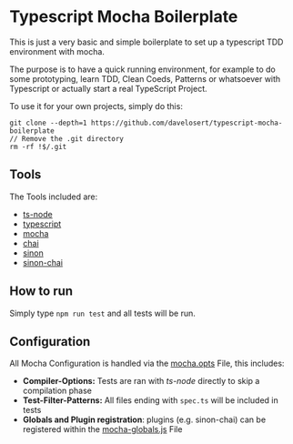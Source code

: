 # Typescript Mocha Boilerplate
This is just a very basic and simple boilerplate to set up a typescript TDD environment with mocha. 

The purpose is to have a quick running environment, for example to do some prototyping, learn TDD, Clean Coeds, Patterns or whatsoever with Typescript or actually start a real TypeScript Project.

To use it for your own projects, simply do this:
```
git clone --depth=1 https://github.com/davelosert/typescript-mocha-boilerplate
// Remove the .git directory
rm -rf !$/.git
```

## Tools
The Tools included are:

- [ts-node](https://github.com/TypeStrong/ts-node)
- [typescript](https://github.com/Microsoft/TypeScript)
- [mocha](https://mochajs.org/)
- [chai](http://chaijs.com/)
- [sinon](http://sinonjs.org/)
- [sinon-chai](https://github.com/domenic/sinon-chai)

## How to run
Simply type `npm run test` and all tests will be run.

## Configuration
All Mocha Configuration is handled via the [mocha.opts](./mocha.opts) File, this includes:
- **Compiler-Options:** Tests are ran with *ts-node* directly to skip a compilation phase
- **Test-Filter-Patterns:** All files ending with `spec.ts` will be included in tests
- **Globals and Plugin registration**: plugins (e.g. sinon-chai) can be registered within the [mocha-globals.js](./test/mocha-globals.js) File

